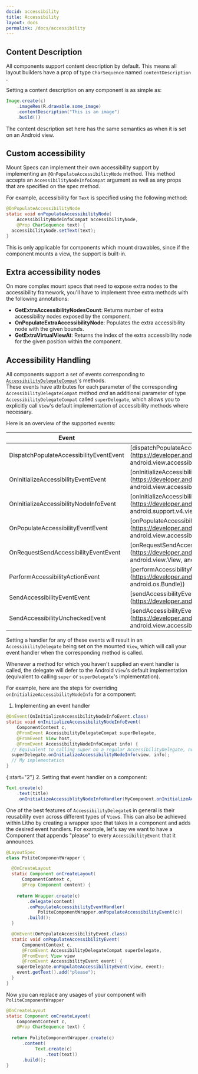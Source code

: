 ```yaml
---
docid: accessibility 
title: Accessibility
layout: docs
permalink: /docs/accessibility
---
```


## Content Description

All components support content description by default. This means all layout builders have a prop of type `CharSequence` named `contentDescription` .

Setting a content description on any component is as simple as:

```java
Image.create(c)
    .imageRes(R.drawable.some_image)
    .contentDescription("This is an image")
    .build())
```

The content description set here has the same semantics as when it is set on an Android view. 

## Custom accessibility

Mount Specs can implement their own accessibility support by implementing an `@OnPopulateAccessibilityNode` method. This method accepts an `AccessibilityNodeInfoCompat` argument as well as any props that are specified on the spec method. 

For example, accessibility for `Text` is specified using the following method: 

```java
@OnPopulateAccessibilityNode
static void onPopulateAccessibilityNode(
    AccessibilityNodeInfoCompat accessibilityNode,
    @Prop CharSequence text) {
  accessibilityNode.setText(text);
}
```

This is only applicable for components which mount drawables, since if the component mounts a view, the support is built-in.

## Extra accessibility nodes 

On more complex mount specs that need to expose extra nodes to the accessibility framework, you'll have to implement three extra methods with the following annotations:

- **GetExtraAccessibilityNodesCount**: Returns number of extra accessibility nodes exposed by the component.
- **OnPopulateExtraAccessibilityNode**: Populates the extra accessibility node with the given bounds. 
- **GetExtraVirtualViewAt**: Returns the index of the extra accessibility node for the given position within the component.

## Accessibility Handling

All components support a set of events corresponding to [`AccessibilityDelegateCompat`](https://developer.android.com/reference/android/support/v4/view/AccessibilityDelegateCompat.html)'s methods.  
These events have attributes for each parameter of the corresponding `AccessibilityDelegateCompat` method *and* an additional parameter of type `AccessibilityDelegateCompat` called `superDelegate`, which allows you to explicitly call `View`'s default implementation of accessibility methods where necessary.  

Here is an overview of the supported events:


| Event | AccessibilityDelegate method
| ----- | ----------------------------
| DispatchPopulateAccessibilityEventEvent | [dispatchPopulateAccessibilityEvent](https://developer.android.com/reference/android/support/v4/view/AccessibilityDelegateCompat.html#dispatchPopulateAccessibilityEvent(android.view.View, android.view.accessibility.AccessibilityEvent))
| OnInitializeAccessibilityEventEvent | [onInitializeAccessibilityEvent](https://developer.android.com/reference/android/support/v4/view/AccessibilityDelegateCompat.html#onInitializeAccessibilityEvent(android.view.View, android.view.accessibility.AccessibilityEvent))
| OnInitializeAccessibilityNodeInfoEvent | [onInitializeAccessibilityNodeInfo](https://developer.android.com/reference/android/support/v4/view/AccessibilityDelegateCompat.html#onInitializeAccessibilityNodeInfo(android.view.View, android.support.v4.view.accessibility.AccessibilityNodeInfoCompat))
| OnPopulateAccessibilityEventEvent | [onPopulateAccessibilityEvent](https://developer.android.com/reference/android/support/v4/view/AccessibilityDelegateCompat.html#onPopulateAccessibilityEvent(android.view.View, android.view.accessibility.AccessibilityEvent))
| OnRequestSendAccessibilityEventEvent | [onRequestSendAccessibilityEvent](https://developer.android.com/reference/android/support/v4/view/AccessibilityDelegateCompat.html#onRequestSendAccessibilityEvent(android.view.ViewGroup, android.view.View, android.view.accessibility.AccessibilityEvent))
| PerformAccessibilityActionEvent | [performAccessibilityAction](https://developer.android.com/reference/android/support/v4/view/AccessibilityDelegateCompat.html#performAccessibilityAction(android.view.View, int, android.os.Bundle))
| SendAccessibilityEventEvent | [sendAccessibilityEvent](https://developer.android.com/reference/android/support/v4/view/AccessibilityDelegateCompat.html#sendAccessibilityEvent(android.view.View, int))
| SendAccessibilityUncheckedEvent |  [sendAccessibilityEventUnchecked](https://developer.android.com/reference/android/support/v4/view/AccessibilityDelegateCompat.html#sendAccessibilityEventUnchecked(android.view.View, android.view.accessibility.AccessibilityEvent))


Setting a handler for any of these events will result in an `AccessibilityDelegate` being set on the mounted `View`, which will call your event handler when the corresponding method is called.  

Whenever a method for which you haven't supplied an event handler is called, the delegate will defer to the Android `View`'s default implementation (equivalent to calling `super` or `superDelegate`'s implementation).

For example, here are the steps for overriding `onInitializeAccessibilityNodeInfo` for a component:

1. Implementing an event handler

```java
@OnEvent(OnInitializeAccessibilityNodeInfoEvent.class)
static void onInitializeAccessibilityNodeInfoEvent(
    ComponentContext c,
    @FromEvent AccessibilityDelegateCompat superDelegate,
    @FromEvent View host,
    @FromEvent AccessibilityNodeInfoCompat info) {
  // Equivalent to calling super on a regular AccessibilityDelegate, not required
  superDelegate.onInitializeAccessibilityNodeInfo(view, info);
  // My implementation
}
``` 

{:start="2"}
2. Setting that event handler on a component:

```java
Text.create(c)
    .text(title)
    .onInitializeAccessiblityNodeInfoHandler(MyComponent.onInitializeAccessibilityNodeInfoEvent(c))
```  

One of the best features of `AccessibilityDelegate`s in general is their reusability even across different types of `View`s. This can also be achieved within Litho by creating a wrapper spec that takes in a component and adds the desired event handlers. For example, let's say we want to have a Component that appends "please" to every `AccessibilityEvent` that it announces.

```java
@LayoutSpec
class PoliteComponentWrapper {

  @OnCreateLayout
  static Component onCreateLayout(
      ComponentContext c,
      @Prop Component content) {
      
    return Wrapper.create(c)
        .delegate(content)
        .onPopulateAccessibilityEventHandler(
            PoliteComponentWrapper.onPopulateAccessibilityEvent(c))
        .build();
  }

  @OnEvent(OnPopulateAccessibilityEvent.class)
  static void onPopulateAccessibilityEvent(
      ComponentContext c,
      @FromEvent AccessibilityDelegateCompat superDelegate,
      @FromEvent View view
      @FromEvent AccessibilityEvent event) {
    superDelegate.onPopulateAccessibilityEvent(view, event);
    event.getText().add("please");
  }
}
```

Now you can replace any usages of your component with `PoliteComponentWrapper`

```java
@OnCreateLayout
static Component onCreateLayout(
    ComponentContext c,
    @Prop CharSequence text) {
    
  return PoliteComponentWrapper.create(c)
      .content(
           Text.create(c)
               .text(text))
      .build();
}
```

